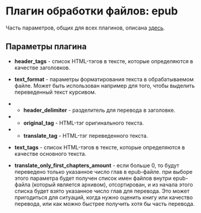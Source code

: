 # Плагин обработки файлов: epub

Часть параметров, общих для всех плагинов, описана [здесь](../processing_files.md).

## Параметры плагина

* **header_tags** - список HTML-тэгов в тексте, которые определяются в качестве заголовков.


* **text_format** - параметры форматирования текста в обрабатываемом файле.
Может быть использован например для того, чтобы выделить переведенный текст курсивом.
* * **header_delimiter** - разделитель для перевода в заголовке.
* * **original_tag** - HTML-тэг оригинального текста.
* * **translate_tag** - HTML-тэг переведенного текста.


* **text_tags** - список HTML-тэгов в тексте, которые определяются в качестве основного текста.


* **translate_only_first_chapters_amount** - если больше 0, то будут переведено только указанное число глав в epub-файле.
при выборе этого параметра будет получен список имен файлов внутри epub-файла (который является архивом), отсортирован,
и из начала этого списка будет взято указанное число глав для перевода.
Это может пригодиться для ситуаций, когда нужно оценить книгу или качество перевода, или как можно быстрее получить хотя бы часть перевода.